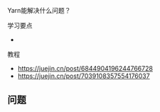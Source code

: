 Yarn能解决什么问题？

学习要点

- 

教程

- https://juejin.cn/post/6844904196244766728
- https://juejin.cn/post/7039108357554176037



## 问题



